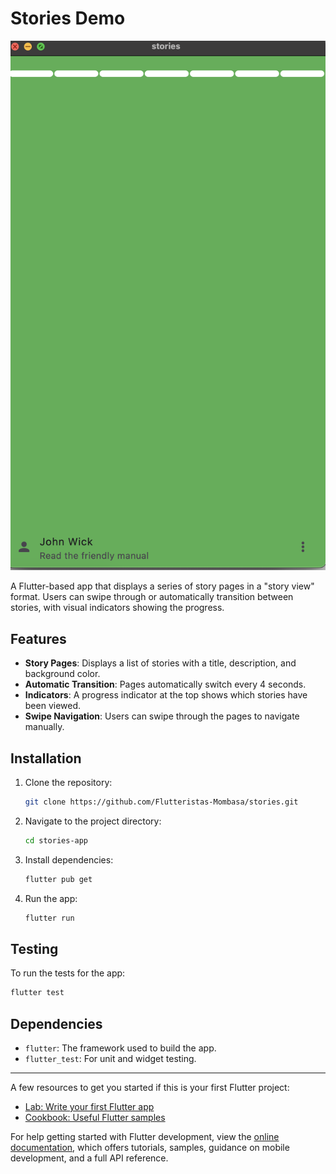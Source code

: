 
# Stories Demo

![showcase](./Screenshot%202025-01-22%20at%2009.18.50.png)

A Flutter-based app that displays a series of story pages in a "story view" format. Users can swipe through or automatically transition between stories, with visual indicators showing the progress.

## Features
- **Story Pages**: Displays a list of stories with a title, description, and background color.
- **Automatic Transition**: Pages automatically switch every 4 seconds.
- **Indicators**: A progress indicator at the top shows which stories have been viewed.
- **Swipe Navigation**: Users can swipe through the pages to navigate manually.

## Installation

1. Clone the repository:
   ```bash
   git clone https://github.com/Flutteristas-Mombasa/stories.git
   ```

2. Navigate to the project directory:
   ```bash
   cd stories-app
   ```

3. Install dependencies:
   ```bash
   flutter pub get
   ```

4. Run the app:
   ```bash
   flutter run
   ```

## Testing

To run the tests for the app:
```bash
flutter test
```

## Dependencies
- `flutter`: The framework used to build the app.
- `flutter_test`: For unit and widget testing.

---


A few resources to get you started if this is your first Flutter project:

- [Lab: Write your first Flutter app](https://docs.flutter.dev/get-started/codelab)
- [Cookbook: Useful Flutter samples](https://docs.flutter.dev/cookbook)

For help getting started with Flutter development, view the
[online documentation](https://docs.flutter.dev/), which offers tutorials,
samples, guidance on mobile development, and a full API reference.
